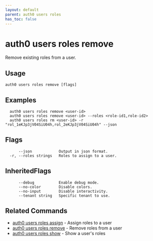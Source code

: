 ```yaml
---
layout: default
parent: auth0 users roles
has_toc: false
---
```

# auth0 users roles remove

Remove existing roles from a user.

## Usage
```
auth0 users roles remove [flags]
```

## Examples

```
  auth0 users roles remove <user-id>
  auth0 users roles remove <user-id> --roles <role-id1,role-id2>
  auth0 users roles rm <user-id> -r "rol_1eKJp3jV04SiU04h,rol_2eKJp3jV04SiU04h" --json
```


## Flags

```
      --json            Output in json format.
  -r, --roles strings   Roles to assign to a user.
```


## InheritedFlags

```
      --debug           Enable debug mode.
      --no-color        Disable colors.
      --no-input        Disable interactivity.
      --tenant string   Specific tenant to use.
```


## Related Commands

- [auth0 users roles assign](auth0_users_roles_assign.md) - Assign roles to a user
- [auth0 users roles remove](auth0_users_roles_remove.md) - Remove roles from a user
- [auth0 users roles show](auth0_users_roles_show.md) - Show a user's roles


